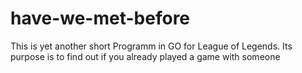 # have-we-met-before
This is yet another short Programm in GO for League of Legends. Its purpose is to find out if you already played a game with someone
